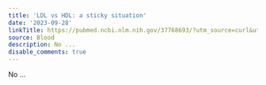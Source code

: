 ```yaml
---
title: 'LDL vs HDL: a sticky situation'
date: '2023-09-28'
linkTitle: https://pubmed.ncbi.nlm.nih.gov/37768693/?utm_source=curl&utm_medium=rss&utm_campaign=journals&utm_content=7603509&fc=None&ff=20230929180749&v=2.17.9.post6+86293ac
source: Blood
description: No ...
disable_comments: true
---
```

No ...